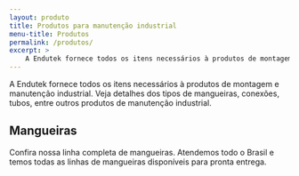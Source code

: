 ```yaml
---
layout: produto
title: Produtos para manutenção industrial
menu-title: Produtos
permalink: /produtos/
excerpt: >
    A Endutek fornece todos os itens necessários à produtos de montagem e manutenção industrial. Veja detalhes dos tipos de mangueiras, conexões, tubos, entre outros produtos de manutenção industrial.
---
```


A Endutek fornece todos os itens necessários à produtos de montagem e manutenção industrial. Veja detalhes dos tipos de mangueiras, conexões, tubos, entre outros produtos de manutenção industrial.

## Mangueiras

Confira nossa linha completa de mangueiras. Atendemos todo o Brasil e temos todas as linhas de mangueiras disponíveis para pronta entrega.


